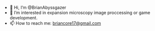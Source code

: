 - 👋 Hi, I’m @BrianAbyssgazer
- 👀 I’m interested in expansion microscopy image proccessing or game development.
- 📫 How to reach me: briancore17@gmail.com

<!---
BrianAbyssgazer/BrianAbyssgazer is a ✨ special ✨ repository because its `README.md` (this file) appears on your GitHub profile.
You can click the Preview link to take a look at your changes.
--->
